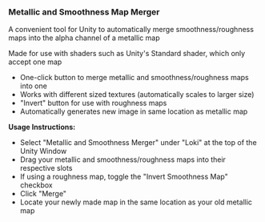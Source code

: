 ### Metallic and Smoothness Map Merger
A convenient tool for Unity to automatically merge smoothness/roughness maps into the alpha channel of a metallic map

Made for use with shaders such as Unity's Standard shader, which only accept one map

- One-click button to merge metallic and smoothness/roughness maps into one
- Works with different sized textures (automatically scales to larger size)
- "Invert" button for use with roughness maps
- Automatically generates new image in same location as metallic map

**Usage Instructions:**
- Select "Metallic and Smoothness Merger" under "Loki" at the top of the Unity Window
- Drag your metallic and smoothness/roughness maps into their respective slots
- If using a roughness map, toggle the "Invert Smoothness Map" checkbox
- Click "Merge"
- Locate your newly made map in the same location as your old metallic map
